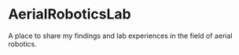 # AerialRoboticsLab
A place to share my findings and lab experiences in the field of aerial robotics.
